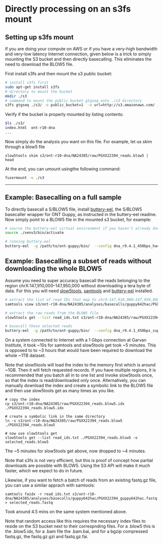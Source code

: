 # Directly processing on an s3fs mount

## Setting up s3fs mount

If you are doing your compute on AWS or if you have a very-high bandwidth and very-low latency Internet connection, given below is a trick to simply mounting the S3 bucket and then directly basecalling. This eliminates the need to download the BLOW5 file.

First install s3fs and then mount the s3 public bucket:

```bash
# install s3fs first
sudo apt-get install s3fs
# directory to mount the bucket
mkdir ./s3
# command to mount the public bucket gtgseq onto ./s3 directory
s3fs gtgseq ./s3/ -o public_bucket=1  -o url=http://s3.amazonaws.com/ -o dbglevel=info -o curldbg -o umask=0005 -o  uid=$(id -u)
```

Verify if the bucket is properly mounted by listing contents:
```bash
$ls ./s3/
index.html  ont-r10-dna
...
```

Now simply do the analysis you want on this file. For example, let us skim through a blow5 file
```
slow5tools skim s3/ont-r10-dna/NA24385/raw/PGXX22394_reads.blow5 | head
```

At the end, you can umount usingthe following command:

```bash
fusermount -u ./s3
```

---

## Example: Basecalling on a full sample

To directly basecall a S/BLOW5 file, install [buttery-eel](https://github.com/Psy-Fer/buttery-eel), the S/BLOW5 basecaller wrapper for ONT Guppy, as instructed in the buttery-eel readme. Now simply point to a BLOW5 file in the mounted s3 bucket, for example:

``` bash
# source the buttery-eel virtual environment if you haven't already done so
source ./venv3/bin/activate

# running buttery-eel
buttery-eel  -g /path/to/ont-guppy/bin/  --config dna_r9.4.1_450bps_hac.cfg --device 'cuda:all' -i s3/ont-r10-dna/NA24385/raw/PGXX22394_reads.blow5 -o  reads.fastq --port 5555  --use_tcp
```


## Example: Basecalling a subset of reads without downloading the whole BLOW5

Assume you need to super accuracy basecall the reads belonging to the region chrX:147,910,000–147,950,000 without downloading a tera byte of data.
For this you will need [slow5tools](https://github.com/hasindu2008/slow5tools), [samtools](http://www.htslib.org/download/) and [buttery-eel](https://github.com/Psy-Fer/buttery-eel) installed.

```bash
# extract the list of read IDs that map to chrX:147,910,000–147,950,000 using samtools and bash commands
samtools view s3/ont-r10-dna/NA24385/analyses/basecalls/guppy642hac/PGXX22394_guppy642hac_mm217.bam chrX:147,910,000-147,950,000 | cut -f 1 | sort -u > read_ids.txt

# extract the raw reads from the BLOW5 file 
slow5tools get --list read_ids.txt s3/ont-r10-dna/NA24385/raw/PGXX22394_reads.blow5 -o selected_reads.blow5

# basecall those selected reads
buttery-eel  -g /path/to/ont-guppy/bin/  --config dna_r9.4.1_450bps_sup.cfg --device 'cuda:all' -i selected_reads.blow5 -o  selected_reads.fastq --port 5555  --use_tcp
```

On a system connected to Internet with a 1 Gbps connection at Garvan Institute, it took ~10s for samtools and slow5tools get took ~5 minutes. This is opposed to to ~3 hours that would have been required to download the whole ~1TB dataset.

Note that slow5tools will load the index to the memory first which is around ~1GB. Then it will fetch requested records. 
If you have multiple regions, it is recommended that you batch all in to one list and invoke slow5tools once, so that the index is read/downloaded  only once.
Alternatively, you can manually download the index and create a symbolic link to the BLOW5 file and then use slow5tools get as many times as you like.

```
# copy the index
cp s3/ont-r10-dna/NA24385/raw/PGXX22394_reads.blow5.idx ./PGXX22394_reads.blow5.idx

# create a symbolic link in the same directory
ln -s s3/ont-r10-dna/NA24385/raw/PGXX22394_reads.blow5 ./PGXX22394_reads.blow5

# now use slow5tools get
slow5tools get --list read_ids.txt ./PGXX22394_reads.blow5 -o selected_reads.blow5
```

The ~5 minutes for slow5tools get above, now dropped to ~4 minutes. 

Note that s3fs is not very efficient, but this is proof of concept how partial downloads are possible with BLOW5. Using the S3 API will make it much faster, which we expect to do in future.

Likewise, if you want to fetch a batch of reads from an existing fastq.gz file, you can use a similar apprach with samtools:
```
samtools faidx -r read_ids.txt s3/ont-r10-dna/NA24385/analyses/basecalls/guppy642hac/PGXX22394_guppy642hac.fastq.gz > selected_reads.fastq
```
Took around 4.5 mins on the same system mentioned above.

Note that random access like this requires the necessary index files to reside on the S3 bucket next to their correspnding files. For a .blow5 this is the .blow5.idx, for a .bam file the .bam.bai, and for a bgzip compressed fastq.gz, the fastq.gz.gzi and fastq.gz.fai.

